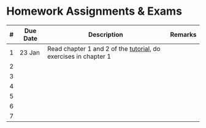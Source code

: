 Homework Assignments & Exams
====================

\# | Due Date  |           Description                                             |                             Remarks                         |
-- | --------- | ----------------------------------------------------------------  |  ---------------------------------------------------------  |
1  | 23 Jan    | Read chapter 1 and 2 of the [tutorial], do exercises in chapter 1 |                                                             |
2  |           |                                                                   |                                                             |
3  |           |                                                                   |                                                             |
4  |           |                                                                   |                                                             |
5  |           |                                                                   |                                                             |
6  |           |                                                                   |                                                             |
7  |           |                                                                   |                                                             |

[tutorial]: https://leanprover.github.io/tutorial
